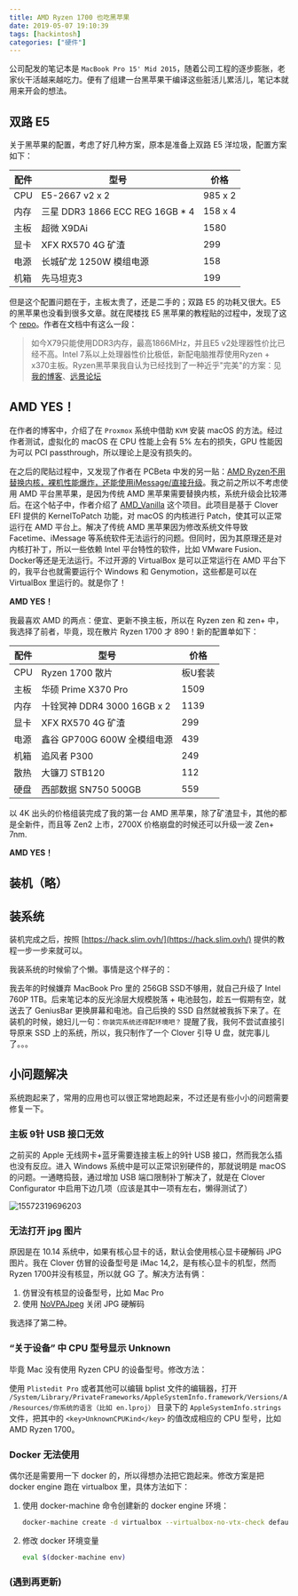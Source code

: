 ```yaml
---
title: AMD Ryzen 1700 也吃黑苹果
date: 2019-05-07 19:10:39
tags: [hackintosh]
categories: ["硬件"]
---
```


公司配发的笔记本是 `MacBook Pro 15' Mid 2015`，随着公司工程的逐步膨胀，老家伙干活越来越吃力。便有了组建一台黑苹果干编译这些脏活儿累活儿，笔记本就用来开会的想法。

<!--more-->

## 双路 E5
关于黑苹果的配置，考虑了好几种方案，原本是准备上双路 E5 洋垃圾，配置方案如下：

| 配件 | 型号 | 价格  |
| --- | --- | --- |
| CPU | E5-2667 v2 x 2 | 985 x 2 |
| 内存 | 三星 DDR3 1866 ECC REG 16GB * 4 | 158 x 4 |
| 主板 | 超微 X9DAi | 1580 |
| 显卡 | XFX RX570 4G 矿渣 | 299 |
| 电源 | 长城矿龙 1250W 模组电源  | 158 |
| 机箱 | 先马坦克3 | 199 |

但是这个配置问题在于，主板太贵了，还是二手的；双路 E5 的功耗又很大。E5 的黑苹果也没看到很多文章。就在爬楼找 E5 黑苹果的教程贴的过程中，发现了这个 [repo](https://github.com/cheneyveron/clover-x79-e5-2670-gtx650)。作者在文档中有这么一段：

> 如今X79只能使用DDR3内存，最高1866MHz，并且E5 v2处理器性价比已经不高。Intel 7系以上处理器性价比极低，新配电脑推荐使用Ryzen + x370主板。Ryzen黑苹果我自认为已经找到了一种近乎"完美"的方案：见[我的博客](https://www.itmanbu.com/ryzen-hackintosh-using-kvm-proxmox.html)、[远景论坛](http://bbs.pcbeta.com/viewthread-1813655-1-1.html)

## AMD YES！
在作者的博客中，介绍了在 `Proxmox` 系统中借助 `KVM` 安装 macOS 的方法。经过作者测试，虚拟化的 macOS 在 CPU 性能上会有 5% 左右的损失，GPU 性能因为可以 PCI passthrough，所以理论上是没有损失的。

在之后的爬贴过程中，又发现了作者在 PCBeta 中发的另一贴：[AMD Ryzen不用替换内核，裸机性能爆炸，还能使用iMessage/直接升级](http://bbs.pcbeta.com/viewthread-1814040-1-4.html)。我之前之所以不考虑使用 AMD 平台黑苹果，是因为传统 AMD 黑苹果需要替换内核，系统升级会比较滞后。在这个帖子中，作者介绍了 [AMD_Vanilla](https://github.com/AMD-OSX/AMD_Vanilla) 这个项目。此项目是基于 Clover EFI 提供的 KernelToPatch 功能，对 macOS 的内核进行 Patch，使其可以正常运行在 AMD 平台上。解决了传统 AMD 黑苹果因为修改系统文件导致 Facetime、iMessage 等系统软件无法运行的问题。但同时，因为其原理还是对内核打补丁，所以一些依赖 Intel 平台特性的软件，比如 VMware Fusion、Docker等还是无法运行。不过开源的 VirtualBox 是可以正常运行在 AMD 平台下的，我平台也就需要运行个 Windows 和 Genymotion，这些都是可以在 VirtualBox 里运行的。就是你了！

**AMD YES！**

我最喜欢 AMD 的两点：便宜、更新不换主板，所以在 Ryzen zen 和 zen+ 中，我选择了前者，毕竟，现在散片 Ryzen 1700 才 890！新的配置单如下：

| 配件 | 型号 | 价格  |
| --- | --- | --- |
| CPU | Ryzen 1700 散片 | 板U套装 |
| 主板 | 华硕 Prime X370 Pro | 1509 |
| 内存 | 十铨冥神 DDR4 3000 16GB x 2 | 1139 |
| 显卡 | XFX RX570 4G 矿渣 | 299 |
| 电源 | 鑫谷 GP700G  600W 全模组电源 | 439 |
| 机箱 | 追风者 P300 | 249 |
| 散热 | 大镰刀 STB120 | 112 |
| 硬盘 | 西部数据 SN750 500GB | 559 |

以 4K 出头的价格组装完成了我的第一台 AMD 黑苹果，除了矿渣显卡，其他的都是全新件，而且等 Zen2 上市，2700X 价格崩盘的时候还可以升级一波 Zen+ 7nm. 

**AMD YES！**


## 装机（略）

## 装系统

装机完成之后，按照 [https://hack.slim.ovh/](https://hack.slim.ovh/) 提供的教程一步一步来就可以。

我装系统的时候偷了个懒。事情是这个样子的：

我去年的时候嫌弃 MacBook Pro 里的 256GB SSD不够用，就自己升级了 Intel 760P 1TB。后来笔记本的反光涂层大规模脱落 + 电池鼓包，趁五一假期有空，就送去了 GeniusBar 更换屏幕和电池。自己后换的 SSD 自然就被我拆下来了。在装机的时候，媳妇儿一句：`你装完系统还得配环境吧？` 提醒了我，我何不尝试直接引导原来 SSD 上的系统，所以，我只制作了一个 Clover 引导 U 盘，就完事儿了。。。


## 小问题解决

系统跑起来了，常用的应用也可以很正常地跑起来，不过还是有些小小的问题需要修复一下。

### 主板 9针 USB 接口无效

之前买的 Apple 无线网卡+蓝牙需要连接主板上的9针 USB 接口，然而我怎么插也没有反应。进入 Windows 系统中是可以正常识别硬件的，那就说明是 macOS 的问题。一通瞎捣鼓，通过增加 USB 端口限制补丁解决了，就是在 Clover Configurator 中启用下边几项（应该是其中一项有左右，懒得测试了）

![15572319696203](https://i.loli.net/2019/05/08/5cd23a7cd225f.jpg)

### 无法打开 jpg 图片

原因是在 10.14 系统中，如果有核心显卡的话，默认会使用核心显卡硬解码 JPG 图片。我在 Clover 仿冒的设备型号是 iMac 14,2，是有核心显卡的机型，然而 Ryzen 1700并没有核显，所以就 GG 了。解决方法有俩：

1. 仿冒没有核显的设备型号，比如 Mac Pro
2. 使用 [NoVPAJpeg](https://github.com/vulgo/NoVPAJpeg) 关闭 JPG 硬解码

我选择了第二种。

### “关于设备” 中 CPU 型号显示 Unknown
毕竟 Mac 没有使用 Ryzen CPU 的设备型号。修改方法：

使用 `Plistedit Pro` 或者其他可以编辑 bplist 文件的编辑器，打开 `/System/Library/PrivateFrameworks/AppleSystemInfo.framework/Versions/A/Resources/你系统的语言（比如 en.lproj）` 目录下的 `AppleSystemInfo.strings` 文件，把其中的 `<key>UnknownCPUKind</key>` 的值改成相应的 CPU 型号，比如 AMD Ryzen 1700。


### Docker 无法使用

偶尔还是需要用一下 docker 的，所以得想办法把它跑起来。修改方案是把 docker engine 跑在 virtualbox 里，具体方法如下：

1. 使用 docker-machine 命令创建新的 docker engine 环境：
     
    ```bash
    docker-machine create -d virtualbox --virtualbox-no-vtx-check default
    ```

2. 修改 docker 环境变量
    
    ```bash
    eval $(docker-machine env)
    ```

### (遇到再更新)
